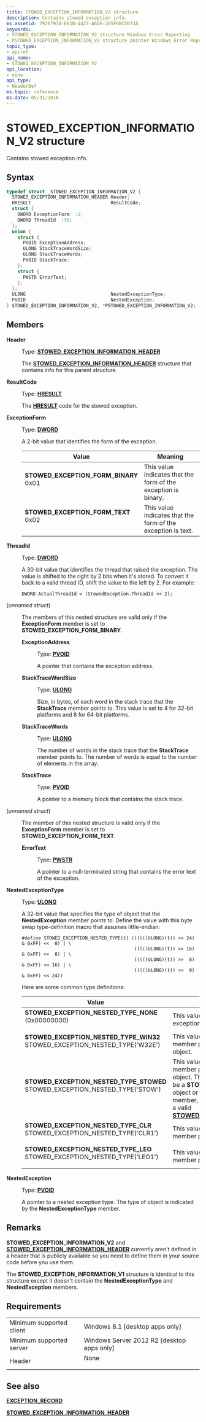 ```yaml
---
title: STOWED_EXCEPTION_INFORMATION_V2 structure
description: Contains stowed exception info.
ms.assetid: 79267974-EE1B-4427-A6D6-265F6BC5D73A
keywords:
- STOWED_EXCEPTION_INFORMATION_V2 structure Windows Error Reporting
- PSTOWED_EXCEPTION_INFORMATION_V2 structure pointer Windows Error Reporting
topic_type:
- apiref
api_name:
- STOWED_EXCEPTION_INFORMATION_V2
api_location:
- none
api_type:
- HeaderDef
ms.topic: reference
ms.date: 05/31/2018
---
```


# STOWED\_EXCEPTION\_INFORMATION\_V2 structure

Contains stowed exception info.

## Syntax


```C++
typedef struct _STOWED_EXCEPTION_INFORMATION_V2 {
  STOWED_EXCEPTION_INFORMATION_HEADER Header;
  HRESULT                             ResultCode;
  struct {
    DWORD ExceptionForm  :2;
    DWORD ThreadId  :30;
  };
  union {
    struct {
      PVOID ExceptionAddress;
      ULONG StackTraceWordSize;
      ULONG StackTraceWords;
      PVOID StackTrace;
    };
    struct {
      PWSTR ErrorText;
    };
  };
  ULONG                               NestedExceptionType;
  PVOID                               NestedException;
} STOWED_EXCEPTION_INFORMATION_V2, *PSTOWED_EXCEPTION_INFORMATION_V2;
```



## Members

<dl> <dt>

**Header**
</dt> <dd>

Type: **[**STOWED\_EXCEPTION\_INFORMATION\_HEADER**](stowed-exception-information-header.md)**

</dd> <dd>

The [**STOWED\_EXCEPTION\_INFORMATION\_HEADER**](stowed-exception-information-header.md) structure that contains info for this parent structure.

</dd> <dt>

**ResultCode**
</dt> <dd>

Type: **[**HRESULT**](/windows/desktop/WinProg/windows-data-types)**

</dd> <dd>

The [**HRESULT**](/windows/desktop/WinProg/windows-data-types) code for the stowed exception.

</dd> <dt>

**ExceptionForm**
</dt> <dd>

Type: **[**DWORD**](/windows/desktop/WinProg/windows-data-types)**

</dd> <dd>

A 2-bit value that identifies the form of the exception.



| Value                                                                                                                                                                                                                                                                  | Meaning                                                                   |
|------------------------------------------------------------------------------------------------------------------------------------------------------------------------------------------------------------------------------------------------------------------------|---------------------------------------------------------------------------|
| <span id="STOWED_EXCEPTION_FORM_BINARY"></span><span id="stowed_exception_form_binary"></span><dl> <dt>**STOWED\_EXCEPTION\_FORM\_BINARY**</dt> <dt>0x01</dt> </dl> | This value indicates that the form of the exception is binary.<br/> |
| <span id="STOWED_EXCEPTION_FORM_TEXT"></span><span id="stowed_exception_form_text"></span><dl> <dt>**STOWED\_EXCEPTION\_FORM\_TEXT**</dt> <dt>0x02</dt> </dl>       | This value indicates that the form of the exception is text.<br/>   |



 

</dd> <dt>

**ThreadId**
</dt> <dd>

Type: **[**DWORD**](/windows/desktop/WinProg/windows-data-types)**

</dd> <dd>

A 30-bit value that identifies the thread that raised the exception. The value is shifted to the right by 2 bits when it's stored. To convert it back to a valid thread ID, shift the value to the left by 2. For example:

``` syntax
DWORD ActualThreadId = (StowedException.ThreadId << 2);
```

</dd> <dt>

(*unnamed struct*)
</dt> <dd>

The members of this nested structure are valid only if the **ExceptionForm** member is set to **STOWED\_EXCEPTION\_FORM\_BINARY**.

<dl> <dt>

**ExceptionAddress**
</dt> <dd>

Type: **[**PVOID**](/windows/desktop/WinProg/windows-data-types)**

</dd> <dd>

A pointer that contains the exception address.

</dd> <dt>

**StackTraceWordSize**
</dt> <dd>

Type: **[**ULONG**](/windows/desktop/WinProg/windows-data-types)**

</dd> <dd>

Size, in bytes, of each word in the stack trace that the **StackTrace** member points to. This value is set to 4 for 32-bit platforms and 8 for 64-bit platforms.

</dd> <dt>

**StackTraceWords**
</dt> <dd>

Type: **[**ULONG**](/windows/desktop/WinProg/windows-data-types)**

</dd> <dd>

The number of words in the stack trace that the **StackTrace** member points to. The number of words is equal to the number of elements in the array.

</dd> <dt>

**StackTrace**
</dt> <dd>

Type: **[**PVOID**](/windows/desktop/WinProg/windows-data-types)**

</dd> <dd>

A pointer to a memory block that contains the stack trace.

</dd> </dl> </dd> <dt>

(*unnamed struct*)
</dt> <dd>

The member of this nested structure is valid only if the **ExceptionForm** member is set to **STOWED\_EXCEPTION\_FORM\_TEXT**.

<dl> <dt>

**ErrorText**
</dt> <dd>

Type: **[**PWSTR**](/windows/desktop/WinProg/windows-data-types)**

</dd> <dd>

A pointer to a null-terminated string that contains the error text of the exception.

</dd> </dl> </dd> <dt>

**NestedExceptionType**
</dt> <dd>

Type: **[**ULONG**](/windows/desktop/WinProg/windows-data-types)**

</dd> <dd>

A 32-bit value that specifies the type of object that the **NestedException** member points to. Define the value with this byte swap type-definition macro that assumes little-endian:

``` syntax
#define STOWED_EXCEPTION_NESTED_TYPE(t) ((((((ULONG)(t)) >> 24) & 0xFF) <<  0) | \
                                         (((((ULONG)(t)) >> 16) & 0xFF) <<  8) | \
                                         (((((ULONG)(t)) >>  8) & 0xFF) << 16) | \
                                         (((((ULONG)(t)) >>  0) & 0xFF) << 24))
```

Here are some common type definitions:



| Value                                                                                                                                                                                                                                                                                                                           | Meaning                                                                                                                                                                                                                                                                                                                                                                                                  |
|---------------------------------------------------------------------------------------------------------------------------------------------------------------------------------------------------------------------------------------------------------------------------------------------------------------------------------|----------------------------------------------------------------------------------------------------------------------------------------------------------------------------------------------------------------------------------------------------------------------------------------------------------------------------------------------------------------------------------------------------------|
| <span id="STOWED_EXCEPTION_NESTED_TYPE_NONE"></span><span id="stowed_exception_nested_type_none"></span><dl> <dt>**STOWED\_EXCEPTION\_NESTED\_TYPE\_NONE**</dt> <dt>(0x00000000)</dt> </dl>                                  | This value specifies that there is no nested exception object.<br/>                                                                                                                                                                                                                                                                                                                                |
| <span id="STOWED_EXCEPTION_NESTED_TYPE_WIN32"></span><span id="stowed_exception_nested_type_win32"></span><dl> <dt>**STOWED\_EXCEPTION\_NESTED\_TYPE\_WIN32**</dt> <dt>STOWED\_EXCEPTION\_NESTED\_TYPE('W32E')</dt> </dl>    | This value specifies that the **NestedException** member points to an [**EXCEPTION\_RECORD**](/windows/desktop/api/winnt/ns-winnt-exception_record) object.<br/>                                                                                                                                                                                                                                                              |
| <span id="STOWED_EXCEPTION_NESTED_TYPE_STOWED"></span><span id="stowed_exception_nested_type_stowed"></span><dl> <dt>**STOWED\_EXCEPTION\_NESTED\_TYPE\_STOWED**</dt> <dt>STOWED\_EXCEPTION\_NESTED\_TYPE('STOW')</dt> </dl> | This value specifies that the **NestedException** member points to another stowed exception object. The other stowed exception object can be a **STOWED\_EXCEPTION\_INFORMATION\_V2** object or a different version with a valid **Header** member, that is, a **Header** member that contains a valid [**STOWED\_EXCEPTION\_INFORMATION\_HEADER**](stowed-exception-information-header.md).<br/> |
| <span id="STOWED_EXCEPTION_NESTED_TYPE_CLR"></span><span id="stowed_exception_nested_type_clr"></span><dl> <dt>**STOWED\_EXCEPTION\_NESTED\_TYPE\_CLR**</dt> <dt>STOWED\_EXCEPTION\_NESTED\_TYPE('CLR1')</dt> </dl>          | This value specifies that the **NestedException** member points to a 'CLR1' exception object.<br/>                                                                                                                                                                                                                                                                                                 |
| <span id="STOWED_EXCEPTION_NESTED_TYPE_LEO"></span><span id="stowed_exception_nested_type_leo"></span><dl> <dt>**STOWED\_EXCEPTION\_NESTED\_TYPE\_LEO**</dt> <dt>STOWED\_EXCEPTION\_NESTED\_TYPE('LEO1')</dt> </dl>          | This value specifies that the **NestedException** member points to a language exception object.<br/>                                                                                                                                                                                                                                                                                               |



 

</dd> <dt>

**NestedException**
</dt> <dd>

Type: **[**PVOID**](/windows/desktop/WinProg/windows-data-types)**

</dd> <dd>

A pointer to a nested exception type. The type of object is indicated by the **NestedExceptionType** member.

</dd> </dl>

## Remarks

**STOWED\_EXCEPTION\_INFORMATION\_V2** and [**STOWED\_EXCEPTION\_INFORMATION\_HEADER**](stowed-exception-information-header.md) currently aren't defined in a header that is publicly available so you need to define them in your source code before you use them.

The **STOWED\_EXCEPTION\_INFORMATION\_V1** structure is identical to this structure except it doesn't contain the **NestedExceptionType** and **NestedException** members.

## Requirements



|                                     |                                                                                 |
|-------------------------------------|---------------------------------------------------------------------------------|
| Minimum supported client<br/> | Windows 8.1 \[desktop apps only\]<br/>                                    |
| Minimum supported server<br/> | Windows Server 2012 R2 \[desktop apps only\]<br/>                         |
| Header<br/>                   | <dl> <dt>None</dt> </dl> |



## See also

<dl> <dt>

[**EXCEPTION\_RECORD**](/windows/desktop/api/winnt/ns-winnt-exception_record)
</dt> <dt>

[**STOWED\_EXCEPTION\_INFORMATION\_HEADER**](stowed-exception-information-header.md)
</dt> </dl>

 

